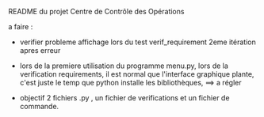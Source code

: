 README du projet Centre de Contrôle des Opérations


a faire : 
- verifier probleme affichage lors du test verif_requirement 2eme itération apres erreur


- lors de la premiere utilisation du programme menu.py, lors de la verification requirements, il est normal que l'interface graphique plante, c'est juste le temp que python installe les bibliothèques, ==> a régler


- objectif 2 fichiers .py , un fichier de verifications et un fichier de commande. 
